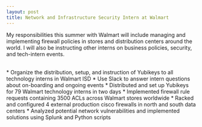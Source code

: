 ```yaml
---
layout: post
title: Network and Infrastructure Security Intern at Walmart
---
```


My responsibilities this summer with Walmart will include managing and implementing firewall policies in stores and distribution centers around the world. I will also be instructing other interns on business policies, security, and tech-intern events.

<br/>
* Organize the distribution, setup, and instruction of Yubikeys to all technology interns in Walmart ISD
* Use Slack to answer intern questions about on-boarding and ongoing events
* Distributed and set up Yubikeys for 79 Walmart technology interns in two days
* Implemented firewall rule requests containing 3500 ACLs across Walmart stores worldwide
* Racked and configured 4 external production cisco firewalls in north and south data centers
* Analyzed potential network vulnerabilities and implemented solutions using Splunk and Python scripts 
